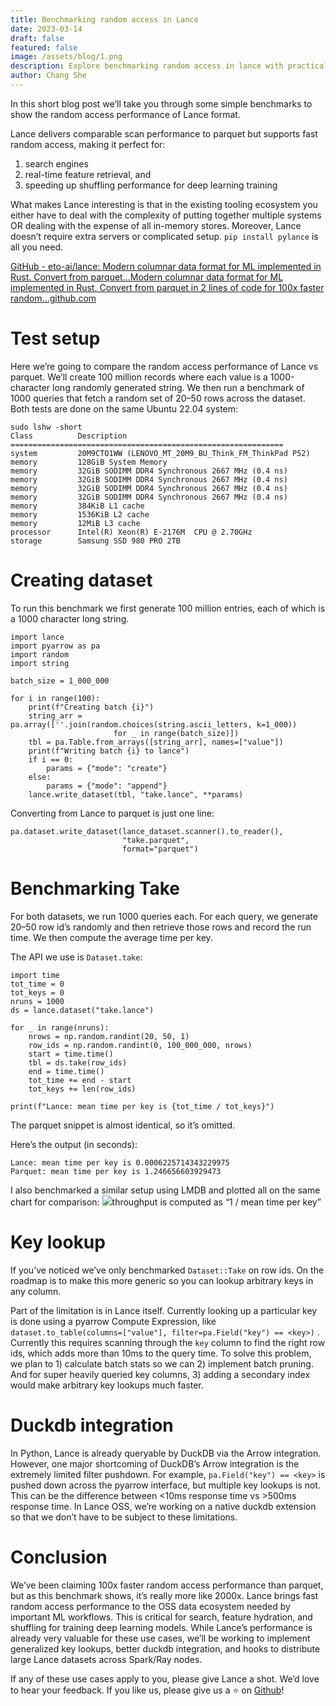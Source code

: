 ```yaml
---
title: Benchmarking random access in Lance
date: 2023-03-14
draft: false
featured: false
image: /assets/blog/1.png
description: Explore benchmarking random access in lance with practical insights and expert guidance from the LanceDB team.
author: Chang She
---
```

In this short blog post we’ll take you through some simple benchmarks to show the random access performance of Lance format.

Lance delivers comparable scan performance to parquet but supports fast random access, making it perfect for:

1. search engines
2. real-time feature retrieval, and
3. speeding up shuffling performance for deep learning training

What makes Lance interesting is that in the existing tooling ecosystem you either have to deal with the complexity of putting together multiple systems OR dealing with the expense of all in-memory stores. Moreover, Lance doesn’t require extra servers or complicated setup. `pip install pylance` is all you need.

[GitHub - eto-ai/lance: Modern columnar data format for ML implemented in Rust. Convert from parquet…Modern columnar data format for ML implemented in Rust. Convert from parquet in 2 lines of code for 100x faster random…github.com](https://github.com/eto-ai/lance?source=post_page-----ed690757a826--------------------------------)

# Test setup

Here we’re going to compare the random access performance of Lance vs parquet. We’ll create 100 million records where each value is a 1000-character long randomly generated string. We then run a benchmark of 1000 queries that fetch a random set of 20–50 rows across the dataset. Both tests are done on the same Ubuntu 22.04 system:

    sudo lshw -short
    Class          Description
    =============================================================
    system         20M9CTO1WW (LENOVO_MT_20M9_BU_Think_FM_ThinkPad P52)
    memory         128GiB System Memory
    memory         32GiB SODIMM DDR4 Synchronous 2667 MHz (0.4 ns)
    memory         32GiB SODIMM DDR4 Synchronous 2667 MHz (0.4 ns)
    memory         32GiB SODIMM DDR4 Synchronous 2667 MHz (0.4 ns)
    memory         32GiB SODIMM DDR4 Synchronous 2667 MHz (0.4 ns)
    memory         384KiB L1 cache
    memory         1536KiB L2 cache
    memory         12MiB L3 cache
    processor      Intel(R) Xeon(R) E-2176M  CPU @ 2.70GHz
    storage        Samsung SSD 980 PRO 2TB

# Creating dataset

To run this benchmark we first generate 100 million entries, each of which is a 1000 character long string.

    import lance
    import pyarrow as pa
    import random
    import string
    
    batch_size = 1_000_000
    
    for i in range(100):
        print(f"Creating batch {i}")
        string_arr = pa.array([''.join(random.choices(string.ascii_letters, k=1_000))
                           for _ in range(batch_size)])
        tbl = pa.Table.from_arrays([string_arr], names=["value"])
        print(f"Writing batch {i} to lance")
        if i == 0:
            params = {"mode": "create"}
        else:
            params = {"mode": "append"}
        lance.write_dataset(tbl, "take.lance", **params)

Converting from Lance to parquet is just one line:

    pa.dataset.write_dataset(lance_dataset.scanner().to_reader(), 
                             "take.parquet", 
                             format="parquet")

# Benchmarking Take

For both datasets, we run 1000 queries each. For each query, we generate 20–50 row id’s randomly and then retrieve those rows and record the run time. We then compute the average time per key.

The API we use is `Dataset.take`:

    import time
    tot_time = 0
    tot_keys = 0
    nruns = 1000
    ds = lance.dataset("take.lance")
    
    for _ in range(nruns):
        nrows = np.random.randint(20, 50, 1)
        row_ids = np.random.randint(0, 100_000_000, nrows)
        start = time.time()
        tbl = ds.take(row_ids)
        end = time.time()
        tot_time += end - start
        tot_keys += len(row_ids)
    
    print(f"Lance: mean time per key is {tot_time / tot_keys}")

The parquet snippet is almost identical, so it’s omitted.

Here’s the output (in seconds):

    Lance: mean time per key is 0.0006225714343229975
    Parquet: mean time per key is 1.246656603929473

I also benchmarked a similar setup using LMDB and plotted all on the same chart for comparison:
![](https://miro.medium.com/v2/resize:fit:770/1*CgLqW9c8Q8UMEBWgvBI17Q.png)throughput is computed as “1 / mean time per key”
# Key lookup

If you’ve noticed we’ve only benchmarked `Dataset::Take` on row ids. On the roadmap is to make this more generic so you can lookup arbitrary keys in any column.

Part of the limitation is in Lance itself. Currently looking up a particular key is done using a pyarrow Compute Expression, like `dataset.to_table(columns=["value"], filter=pa.Field("key") == <key>)` . Currently this requires scanning through the `key` column to find the right row ids, which adds more than 10ms to the query time. To solve this problem, we plan to 1) calculate batch stats so we can 2) implement batch pruning. And for super heavily queried key columns, 3) adding a secondary index would make arbitrary key lookups much faster.

# Duckdb integration

In Python, Lance is already queryable by DuckDB via the Arrow integration. However, one major shortcoming of DuckDB’s Arrow integration is the extremely limited filter pushdown. For example, `pa.Field("key") == <key>` is pushed down across the pyarrow interface, but multiple key lookups is not. This can be the difference between <10ms response time vs >500ms response time. In Lance OSS, we’re working on a native duckdb extension so that we don’t have to be subject to these limitations.

# Conclusion

We’ve been claiming 100x faster random access performance than parquet, but as this benchmark shows, it’s really more like 2000x. Lance brings fast random access performance to the OSS data ecosystem needed by important ML workflows. This is critical for search, feature hydration, and shuffling for training deep learning models. While Lance’s performance is already very valuable for these use cases, we’ll be working to implement generalized key lookups, better duckdb integration, and hooks to distribute large Lance datasets across Spark/Ray nodes.

If any of these use cases apply to you, please give Lance a shot. We’d love to hear your feedback. If you like us, please give us a ⭐ on [️Github](http://github.com/eto-ai/lance)!
